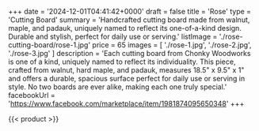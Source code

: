 +++
date = '2024-12-01T04:41:42+0000'
draft = false
title = 'Rose'
type = 'Cutting Board'
summary = 'Handcrafted cutting board made from walnut, maple, and padauk, uniquely named to reflect its one-of-a-kind design. Durable and stylish, perfect for daily use or serving.'
listImage = './rose-cutting-board/rose-1.jpg'
price = 65
images = [
    './rose-1.jpg',
    './rose-2.jpg',
    './rose-3.jpg'
]
description = 'Each cutting board from Chonky Woodworks is one of a kind, uniquely named to reflect its individuality. This piece, crafted from walnut, hard maple, and padauk, measures 18.5" x 9.5" x 1" and offers a durable, spacious surface perfect for daily use or serving in style. No two boards are ever alike, making each one truly special.'
facebookUrl = 'https://www.facebook.com/marketplace/item/1981874095650348'
+++

{{< product >}}